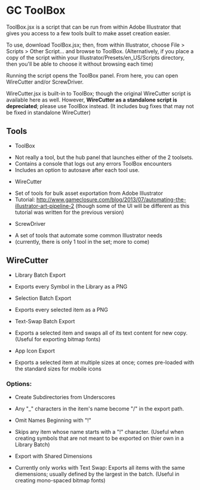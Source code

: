 GC ToolBox
========
ToolBox.jsx is a script that can be run from within Adobe Illustrator that gives you access to a few tools built to make asset creation easier. 

To use, download ToolBox.jsx; then, from within Illustrator, choose File > Scripts > Other Script... and browse to ToolBox. (Alternatively, if you place a copy of the script within your Illustrator/Presets/en_US/Scripts directory, then you'll be able to choose it without browsing each time)

Running the script opens the ToolBox panel. From here, you can open WireCutter and/or ScrewDriver. 

WireCutter.jsx is built-in to ToolBox; though the original WireCutter script is available here as well. However, **WireCutter as a standalone script is depreciated**; please use ToolBox instead. (It includes bug fixes that may not be fixed in standalone WireCutter)

Tools
----
* ToolBox
 - Not really a tool, but the hub panel that launches either of the 2 toolsets.
 - Contains a console that logs out any errors ToolBox encounters
 - Includes an option to autosave after each tool use. 
* WireCutter
 - Set of tools for bulk asset exportation from Adobe Illustrator
 - Tutorial: http://www.gameclosure.com/blog/2013/07/automating-the-illustrator-art-pipeline-2 (though some of the UI will be different as this tutorial was written for the previous version)
* ScrewDriver
 - A set of tools that automate some common Illustrator needs
 - (currently, there is only 1 tool in the set; more to come)

WireCutter
----------
* Library Batch Export
 - Exports every Symbol in the Library as a PNG
* Selection Batch Export
 - Exports every selected item as a PNG
* Text-Swap Batch Export
 - Exports a selected item and swaps all of its text content for new copy. (Useful for exporting bitmap fonts) 
* App Icon Export
 - Exports a selected item at multiple sizes at once; comes pre-loaded with the standard sizes for mobile icons

### Options:
* Create Subdirectories from Underscores
 - Any "_" characters in the item's name become "/" in the export path.
* Omit Names Beginning with "!"
 - Skips any item whose name starts with a "!" character. (Useful when creating symbols that are not meant to be exported on thier own in a Library Batch)
* Export with Shared Dimensions
 - Currently only works with Text Swap: Exports all items with the same diemensions; usually defined by the largest in the batch. (Useful in creating mono-spaced bitmap fonts)
